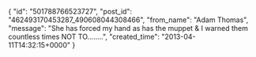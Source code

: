  {
   "id": "501788766523727",
   "post_id": "462493170453287_490608044308466",
   "from_name": "Adam Thomas",
   "message": "She has forced my hand as has the muppet & I warned them countless times NOT TO........",
   "created_time": "2013-04-11T14:32:15+0000"
 }
